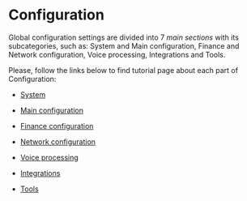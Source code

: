 Configuration
=============

Global configuration settings are divided into 7 _main sections_ with its subcategories, such as: System and Main configuration, Finance and Network configuration, Voice processing, Integrations and Tools.

Please, follow the links below to find tutorial page about each part of Configuration:

* [System](system/system.md)

* [Main configuration](main_configuration/main_configuration.md)

* [Finance configuration](finance/finance.md)

* [Network configuration](network/network.md)

* [Voice processing](voice/voice.md)

* [Integrations](integrations/integrations.md)

* [Tools](tools/tools.md)
